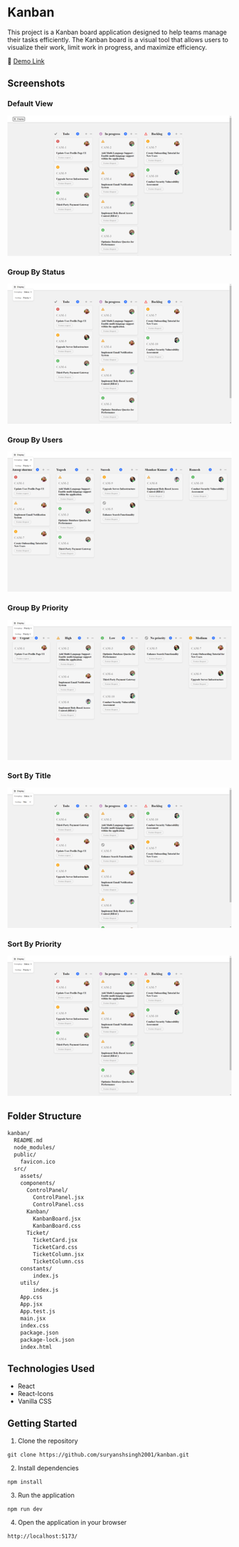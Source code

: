 # Kanban

This project is a Kanban board application designed to help teams manage their tasks efficiently. The Kanban board is a visual tool that allows users to visualize their work, limit work in progress, and maximize efficiency.

🔗 [Demo Link](https://kanban--quicksell.vercel.app/)

## Screenshots

### Default View

![Default View](https://github.com/suryanshsingh2001/kanban/blob/main/Screenshots/home.png)

### Group By Status

![Group By Status](https://github.com/suryanshsingh2001/kanban/blob/main/Screenshots/GroupStatus.png)

### Group By Users

![Group By Users](https://github.com/suryanshsingh2001/kanban/blob/main/Screenshots/GroupUser.png)

### Group By Priority

![Group By Priority](https://github.com/suryanshsingh2001/kanban/blob/main/Screenshots/GroupPriority.png)

### Sort By Title
![Sort By Title](https://github.com/suryanshsingh2001/kanban/blob/main/Screenshots/SortTitle.png)

### Sort By Priority
 ![Sort By Priority](https://github.com/suryanshsingh2001/kanban/blob/main/Screenshots/SortPriority.png)

## Folder Structure

```
kanban/
  README.md
  node_modules/
  public/
    favicon.ico
  src/
    assets/
    components/
      ControlPanel/
        ControlPanel.jsx
        ControlPanel.css
      Kanban/
        KanbanBoard.jsx
        KanbanBoard.css
      Ticket/
        TicketCard.jsx
        TicketCard.css
        TicketColumn.jsx
        TicketColumn.css
    constants/
        index.js
    utils/
        index.js
    App.css
    App.jsx
    App.test.js
    main.jsx
    index.css
    package.json
    package-lock.json
    index.html

```

## Technologies Used

- React
- React-Icons
- Vanilla CSS

## Getting Started

1. Clone the repository

```
git clone https://github.com/suryanshsingh2001/kanban.git
```

2. Install dependencies

```
npm install
```

3. Run the application

```
npm run dev
```

4. Open the application in your browser

```
http://localhost:5173/
```

##
